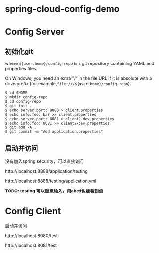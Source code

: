 # spring-cloud-config-demo



# Config Server

## 初始化git

where `${user.home}/config-repo` is a git repository containing YAML and properties files.

On Windows, you need an extra "/" in the file URL if it is absolute with a drive prefix (for example,`file:///${user.home}/config-repo`).

```
$ cd $HOME
$ mkdir config-repo
$ cd config-repo
$ git init .
$ echo server.port: 8080 > client.properties
$ echo info.foo: bar >> client.properties
$ echo server.port: 8081 > client2-dev.properties
$ echo info.foo: 8081 >> client2-dev.properties
$ git add -A .
$ git commit -m "Add application.properties"
```

## 启动并访问

没有加入spring security，可以直接访问

http://localhost:8888/application/testing

http://localhost:8888/testing/application.yml



**TODO: testing 可以随意输入，用abcd也能看到值**



# Config Client

启动并访问

http://localhost:8080/test

http://localhost:8081/test